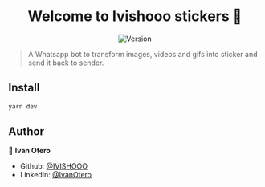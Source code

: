 <h1 align="center">Welcome to Ivishooo stickers 👋</h1>
<div align="center">
  <p>
    <img alt="Version" src="https://img.shields.io/badge/version-1.0-blue.svg?cacheSeconds=2592000" />
  </p>
</div>

> A Whatsapp bot to transform images, videos and gifs into sticker and send it back to sender.

## Install

```sh
yarn dev
```

## Author

👤 **Ivan Otero**

* Github: [@IVISHOOO](https://github.com/ivishooo)
* LinkedIn: [@IvanOtero](https://www.linkedin.com/in/ivan-otero/)
